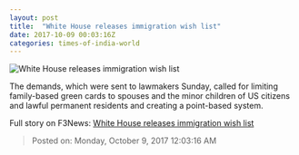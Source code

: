 ```yaml
---
layout: post
title:  "White House releases immigration wish list"
date: 2017-10-09 00:03:16Z
categories: times-of-india-world
---
```


![White House releases immigration wish list](https://static.toiimg.com/photo/msid-60999002/60999002.jpg?679347)

The demands, which were sent to lawmakers Sunday, called for limiting family-based green cards to spouses and the minor children of US citizens and lawful permanent residents and creating a point-based system.


Full story on F3News: [White House releases immigration wish list](http://www.f3nws.com/n/bAckmB)

> Posted on: Monday, October 9, 2017 12:03:16 AM
